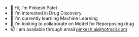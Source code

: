 - 👋 Hi, I’m Pinkesh Patel
- 👀 I’m interested in Drug Discovery
- 🌱 I’m currently learning Machine Learning
- 💞️ I’m looking to collaborate on Model for Reporposing drug 
- 📫 I am available through email pinkesh.ai@hotmail.com

<!---
pinkesh-ai/pinkesh-ai is a ✨ special ✨ repository because its `README.md` (this file) appears on your GitHub profile.
You can click the Preview link to take a look at your changes.
--->
